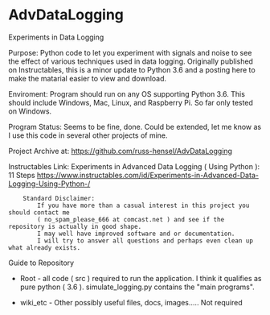 # AdvDataLogging
Experiments in Data Logging

Purpose: Python code to let you experiment with signals and noise to see the effect of various techniques used in data logging.  Originally published on Instructables, this is a minor update to Python 3.6 and a posting here to make the matarial easier to view and download.

Enviroment: Program should run on any OS supporting Python 3.6.  This should include Windows, Mac, Linux, and Raspberry Pi.  So far only tested on Windows.

Program Status: Seems to be fine, done.  Could be extended, let me know as I use this code in several other projects of mine.


Project Archive at: https://github.com/russ-hensel/AdvDataLogging
    
Instructables Link:  Experiments in Advanced Data Logging ( Using Python ): 11 Steps
                        https://www.instructables.com/id/Experiments-in-Advanced-Data-Logging-Using-Python-/  

``` 
	Standard Disclaimer:
		If you have more than a casual interest in this project you should contact me 
		( no_spam_please_666 at comcast.net ) and see if the repository is actually in good shape.  
		I may well have improved software and or documentation.  
		I will try to answer all questions and perhaps even clean up what already exists.	
``` 		
 
Guide to Repository

* Root - all code ( src ) required to run the application.  I think it qualifies as pure python ( 3.6 ).   simulate_logging.py contains the "main programs".

* wiki_etc - Other possibly useful files, docs, images..... Not required 
